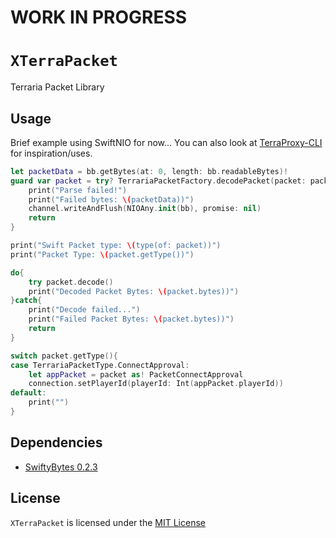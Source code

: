 
# WORK IN PROGRESS
# `XTerraPacket`
  Terraria Packet Library

 ## Usage
 Brief example using SwiftNIO for now... You can also look at [TerraProxy-CLI](https://github.com/Xenoxiluna/TerraProxy-CLI) for inspiration/uses.
```swift
let packetData = bb.getBytes(at: 0, length: bb.readableBytes)!
guard var packet = try? TerrariaPacketFactory.decodePacket(packet: packetData) else {
    print("Parse failed!")
    print("Failed bytes: \(packetData))")
    channel.writeAndFlush(NIOAny.init(bb), promise: nil)
    return
}

print("Swift Packet type: \(type(of: packet))")
print("Packet Type: \(packet.getType())")

do{
    try packet.decode()
    print("Decoded Packet Bytes: \(packet.bytes))")
}catch{
    print("Decode failed...")
    print("Failed Packet Bytes: \(packet.bytes))")
    return
}

switch packet.getType(){
case TerrariaPacketType.ConnectApproval:
    let appPacket = packet as! PacketConnectApproval
    connection.setPlayerId(playerId: Int(appPacket.playerId))
default:
    print("")
}
```
 
 ## Dependencies

- [SwiftyBytes 0.2.3](https://github.com/Xenoxiluna/SwiftyBytes)

 ## License

 `XTerraPacket` is licensed under the [MIT License](LICENSE)
